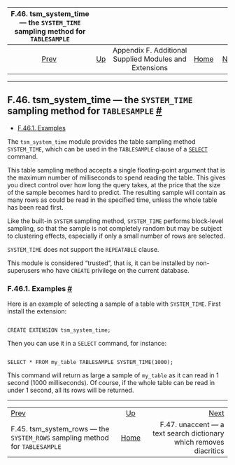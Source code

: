 

|                  F.46. tsm\_system\_time — the `SYSTEM_TIME` sampling method for `TABLESAMPLE`                 |                                                                             |                                                        |                                                       |                                                                                             |
| :------------------------------------------------------------------------------------------------------------: | :-------------------------------------------------------------------------- | :----------------------------------------------------: | ----------------------------------------------------: | ------------------------------------------------------------------------------------------: |
| [Prev](tsm-system-rows.html "F.45. tsm_system_rows —&#xA;   the SYSTEM_ROWS sampling method for TABLESAMPLE")  | [Up](contrib.html "Appendix F. Additional Supplied Modules and Extensions") | Appendix F. Additional Supplied Modules and Extensions | [Home](index.html "PostgreSQL 17devel Documentation") |  [Next](unaccent.html "F.47. unaccent — a text search dictionary which removes diacritics") |

***

## F.46. tsm\_system\_time — the `SYSTEM_TIME` sampling method for `TABLESAMPLE` [#](#TSM-SYSTEM-TIME)

* [F.46.1. Examples](tsm-system-time.html#TSM-SYSTEM-TIME-EXAMPLES)

The `tsm_system_time` module provides the table sampling method `SYSTEM_TIME`, which can be used in the `TABLESAMPLE` clause of a [`SELECT`](sql-select.html "SELECT") command.

This table sampling method accepts a single floating-point argument that is the maximum number of milliseconds to spend reading the table. This gives you direct control over how long the query takes, at the price that the size of the sample becomes hard to predict. The resulting sample will contain as many rows as could be read in the specified time, unless the whole table has been read first.

Like the built-in `SYSTEM` sampling method, `SYSTEM_TIME` performs block-level sampling, so that the sample is not completely random but may be subject to clustering effects, especially if only a small number of rows are selected.

`SYSTEM_TIME` does not support the `REPEATABLE` clause.

This module is considered “trusted”, that is, it can be installed by non-superusers who have `CREATE` privilege on the current database.

### F.46.1. Examples [#](#TSM-SYSTEM-TIME-EXAMPLES)

Here is an example of selecting a sample of a table with `SYSTEM_TIME`. First install the extension:

```

CREATE EXTENSION tsm_system_time;
```

Then you can use it in a `SELECT` command, for instance:

```

SELECT * FROM my_table TABLESAMPLE SYSTEM_TIME(1000);
```

This command will return as large a sample of `my_table` as it can read in 1 second (1000 milliseconds). Of course, if the whole table can be read in under 1 second, all its rows will be returned.

***

|                                                                                                                |                                                                             |                                                                                             |
| :------------------------------------------------------------------------------------------------------------- | :-------------------------------------------------------------------------: | ------------------------------------------------------------------------------------------: |
| [Prev](tsm-system-rows.html "F.45. tsm_system_rows —&#xA;   the SYSTEM_ROWS sampling method for TABLESAMPLE")  | [Up](contrib.html "Appendix F. Additional Supplied Modules and Extensions") |  [Next](unaccent.html "F.47. unaccent — a text search dictionary which removes diacritics") |
| F.45. tsm\_system\_rows — the `SYSTEM_ROWS` sampling method for `TABLESAMPLE`                                  |            [Home](index.html "PostgreSQL 17devel Documentation")            |                          F.47. unaccent — a text search dictionary which removes diacritics |
